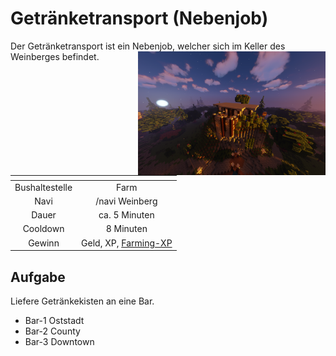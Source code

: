 # Getränketransport (Nebenjob)
Der Getränketransport ist ein Nebenjob, welcher sich im Keller des Weinberges befindet. <img align="right" width="300" eight="150" src="../../../assets/image/nebenjobs/Winzer.png">

| <!-- --> | <!-- --> |
| :-: | :-: |
| Bushaltestelle | Farm |
| Navi | /navi Weinberg |
| Dauer | ca. 5 Minuten |
| Cooldown | 8 Minuten |
| Gewinn | Geld, XP, [Farming-XP](../../pages/skills/farming.md) |

## Aufgabe
Liefere Getränkekisten an eine Bar.
- Bar-1 Oststadt
- Bar-2 County
- Bar-3 Downtown

